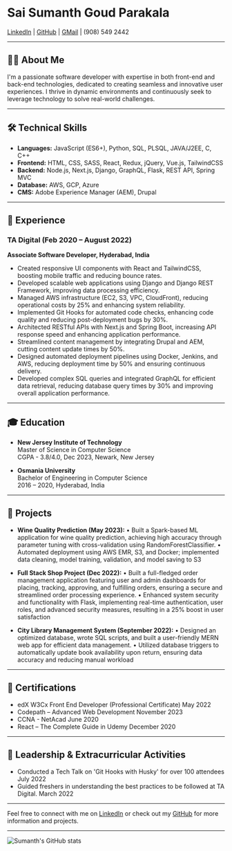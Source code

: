 # Sai Sumanth Goud Parakala

[LinkedIn](https://www.linkedin.com/in/sumanth20/) | [GitHub](https://github.com/sumanth-21/) | [GMail](mailto:saisumanthgoud.p@gmail.com) | (908) 549 2442

---

## 👨‍💻 About Me
I'm a passionate software developer with expertise in both front-end and back-end technologies, dedicated to creating seamless and innovative user experiences. I thrive in dynamic environments and continuously seek to leverage technology to solve real-world challenges.

---

## 🛠 Technical Skills
- **Languages:** JavaScript (ES6+), Python, SQL, PLSQL, JAVA/J2EE, C, C++
- **Frontend:** HTML, CSS, SASS, React, Redux, jQuery, Vue.js, TailwindCSS
- **Backend:** Node.js, Next.js, Django, GraphQL, Flask, REST API, Spring MVC
- **Database:** AWS, GCP, Azure
- **CMS:** Adobe Experience Manager (AEM), Drupal

---

## 💼 Experience

### TA Digital (Feb 2020 – August 2022)
**Associate Software Developer, Hyderabad, India**
-	Created responsive UI components with React and TailwindCSS, boosting mobile traffic and reducing bounce rates.
-	Developed scalable web applications using Django and Django REST Framework, improving data processing efficiency.
-	Managed AWS infrastructure (EC2, S3, VPC, CloudFront), reducing operational costs by 25% and enhancing system reliability.
-	Implemented Git Hooks for automated code checks, enhancing code quality and reducing post-deployment bugs by 30%.
-	Architected RESTful APIs with Next.js and Spring Boot, increasing API response speed and enhancing application performance.
-	Streamlined content management by integrating Drupal and AEM, cutting content update times by 50%.
-	Designed automated deployment pipelines using Docker, Jenkins, and AWS, reducing deployment time by 50% and ensuring continuous delivery.
-	Developed complex SQL queries and integrated GraphQL for efficient data retrieval, reducing database query times by 30% and improving overall application performance.

---

## 🎓 Education

- **New Jersey Institute of Technology**  
  Master of Science in Computer Science  
  CGPA - 3.8/4.0, Dec 2023, Newark, New Jersey

- **Osmania University**  
  Bachelor of Engineering in Computer Science  
  2016 – 2020, Hyderabad, India

---

## 🚀 Projects

- **Wine Quality Prediction (May 2023):**
  • Built a Spark-based ML application for wine quality prediction, achieving high accuracy through parameter tuning with 
    cross-validation using RandomForestClassifier.
  • Automated deployment using AWS EMR, S3, and Docker; implemented data cleaning, model training, validation, and 
    model saving to S3

- **Full Stack Shop Project (Dec 2022):**
  • Built a full-fledged order management application featuring user and admin dashboards for placing, tracking, approving, 
    and fulfilling orders, ensuring a secure and streamlined order processing experience.
  • Enhanced system security and functionality with Flask, implementing real-time authentication, user roles, and advanced 
    security measures, resulting in a 25% boost in user satisfaction

- **City Library Management System (September 2022):** 
  • Designed an optimized database, wrote SQL scripts, and built a user-friendly MERN web app for efficient data 
    management.
  • Utilized database triggers to automatically update book availability upon return, ensuring data accuracy and reducing 
    manual workload


---

## 📜 Certifications

- edX W3Cx Front End Developer (Professional Certificate) May 2022
- Codepath – Advanced Web Development November 2023
- CCNA - NetAcad June 2020
- React – The Complete Guide in Udemy December 2020

---

## 🌟 Leadership & Extracurricular Activities

- Conducted a Tech Talk on 'Git Hooks with Husky' for over 100 attendees July 2022
- Guided freshers in understanding the best practices to be followed at TA Digital. March 2022

---

Feel free to connect with me on [LinkedIn](https://linkedin.com/in/sumanth20/) or check out my [GitHub](https://github.com/sumanth-21/) for more information and projects.

---

![Sumanth's GitHub stats](https://github-readme-stats.vercel.app/api?username=sumanth-21&show_icons=true&theme=tokyonight)
